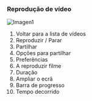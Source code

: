 ### Reprodução de vídeo

![Imagen1](http://static.energysistem.com/images/manuals/42499/56dd9ec82ccfd.jpg)

1. Voltar para a lista de vídeos
2. Reproduzir / Parar
3. Partilhar
4. Opções para partilhar
5. Preferências
6. A reproduzir filme
7. Duração
8. Ampliar o ecrã
9. Barra de progresso
10. Tempo decorrido
 
